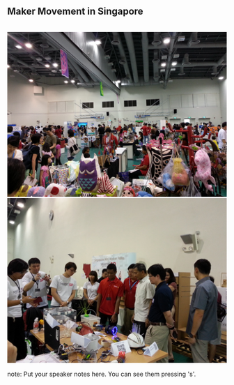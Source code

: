 ##  Maker Movement in Singapore

<div class="gridThree">
	<div>
		<img src="images/makerSingapore.jpg" alt="" class="polaroid img-small">
	</div>
	<div>
		<img src="images/sg-2.jpg" alt="" class="polaroid img-small">
	</div>
	<div>
		<img src="images/sg-1.jpg" alt="" class="polaroid img-small">
	</div>
</div>

note:
    Put your speaker notes here.
    You can see them pressing 's'.
